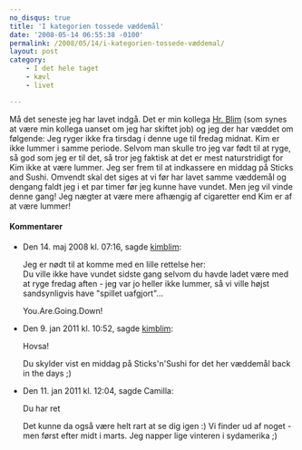 ```yaml
---
no_disqus: true
title: 'I kategorien tossede væddemål'
date: '2008-05-14 06:55:38 -0100'
permalink: /2008/05/14/i-kategorien-tossede-væddemal/
layout: post
category:
    - I det hele taget
    - kævl
    - livet

---
```

Må det seneste jeg har lavet indgå. Det er min kollega [Hr. Blim](http://kimblim.dk) (som synes at være min kollega uanset om jeg har skiftet job) og jeg der har væddet om følgende: Jeg ryger ikke fra tirsdag i denne uge til fredag midnat. Kim er ikke lummer i samme periode. Selvom man skulle tro jeg var født til at ryge, så god som jeg er til det, så tror jeg faktisk at det er mest naturstridigt for Kim ikke at være lummer. Jeg ser frem til at indkassere en middag på Sticks and Sushi. Omvendt skal det siges at vi før har lavet samme væddemål og dengang faldt jeg i et par timer før jeg kunne have vundet. Men jeg vil vinde denne gang! Jeg nægter at være mere afhængig af cigaretter end Kim er af at være lummer!
<div class="vintage-comments">
<h4>Kommentarer </h4>
<ul class="vintage-comments-list"><li>
<p class="comment-meta">Den <time datetime="2008-05-14T07:16:21+02:00">14. maj 2008 kl.  07:16</time>, sagde <a href="http://kimblim.dk">kimblim</a>:</p>
<p>Jeg er nødt til at komme med en lille rettelse her:<br />
Du ville ikke have vundet sidste gang selvom du havde ladet være med at ryge fredag aften - jeg var jo heller ikke lummer, så vi ville højst sandsynligvis have "spillet uafgjort"...</p>
<p>You.Are.Going.Down!</p>
</li>
<li>
<p class="comment-meta">Den <time datetime="2011-01-09T22:52:55+01:00">9. jan 2011 kl.  10:52</time>, sagde <a href="http://kimblim.dk">kimblim</a>:</p>
<p>Hovsa!</p>
<p>Du skylder vist en middag på Sticks'n'Sushi for det her væddemål back in the days ;)</p>
</li>
<li>
<p class="comment-meta">Den <time datetime="2011-01-11T12:04:23+01:00">11. jan 2011 kl.  12:04</time>, sagde Camilla:</p>
<p>Du har ret</p>
<p>Det kunne da også være helt rart at se dig igen :) Vi finder ud af noget - men først efter midt i marts. Jeg napper lige vinteren i sydamerika ;)</p>
</li>
</ul>
</div>
